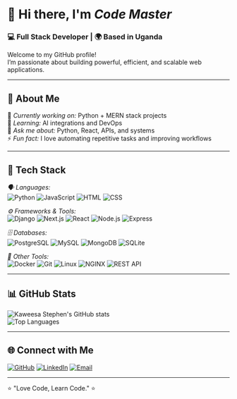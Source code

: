 # 👋 Hi there, I'm *Code Master*
### 💻 Full Stack Developer | 🌍 Based in Uganda

Welcome to my GitHub profile!  
I’m passionate about building powerful, efficient, and scalable web applications.

---

## 🚀 About Me

🎯 *Currently working on:* Python + MERN stack projects  
🧠 *Learning:* AI integrations and DevOps  
💬 *Ask me about:* Python, React, APIs, and systems  
⚡ *Fun fact:* I love automating repetitive tasks and improving workflows

---

## 🧠 Tech Stack

*🗣 Languages:*  
![Python](https://img.shields.io/badge/Python-3776AB?style=for-the-badge&logo=python&logoColor=white)
![JavaScript](https://img.shields.io/badge/JavaScript-F7DF1E?style=for-the-badge&logo=javascript&logoColor=black)
![HTML](https://img.shields.io/badge/HTML-E34F26?style=for-the-badge&logo=html5&logoColor=white)
![CSS](https://img.shields.io/badge/CSS-1572B6?style=for-the-badge&logo=css3&logoColor=white)

*⚙ Frameworks & Tools:*  
![Django](https://img.shields.io/badge/Django-092E20?style=for-the-badge&logo=django&logoColor=white)
![Next.js](https://img.shields.io/badge/Next.js-000000?style=for-the-badge&logo=nextdotjs&logoColor=white)
![React](https://img.shields.io/badge/React-61DAFB?style=for-the-badge&logo=react&logoColor=black)
![Node.js](https://img.shields.io/badge/Node.js-339933?style=for-the-badge&logo=node.js&logoColor=white)
![Express](https://img.shields.io/badge/Express.js-000000?style=for-the-badge&logo=express&logoColor=white)

*🗄 Databases:*  
![PostgreSQL](https://img.shields.io/badge/PostgreSQL-336791?style=for-the-badge&logo=postgresql&logoColor=white)
![MySQL](https://img.shields.io/badge/MySQL-005C84?style=for-the-badge&logo=mysql&logoColor=white)
![MongoDB](https://img.shields.io/badge/MongoDB-47A248?style=for-the-badge&logo=mongodb&logoColor=white)
![SQLite](https://img.shields.io/badge/SQLite-003B57?style=for-the-badge&logo=sqlite&logoColor=white)

*🧰 Other Tools:*  
![Docker](https://img.shields.io/badge/Docker-2496ED?style=for-the-badge&logo=docker&logoColor=white)
![Git](https://img.shields.io/badge/Git-F05032?style=for-the-badge&logo=git&logoColor=white)
![Linux](https://img.shields.io/badge/Linux-FCC624?style=for-the-badge&logo=linux&logoColor=black)
![NGINX](https://img.shields.io/badge/Nginx-009639?style=for-the-badge&logo=nginx&logoColor=white)
![REST API](https://img.shields.io/badge/REST%20API-02569B?style=for-the-badge&logo=api&logoColor=white)

---

## 📊 GitHub Stats

![Kaweesa Stephen's GitHub stats](https://github-readme-stats.vercel.app/api?username=kaweesastephen0&show_icons=true&theme=tokyonight)  
![Top Languages](https://github-readme-stats.vercel.app/api/top-langs/?username=kaweesastephen0&layout=compact&theme=tokyonight)

---

## 🌐 Connect with Me

[![GitHub](https://img.shields.io/badge/GitHub-000000?style=for-the-badge&logo=github&logoColor=white)](https://github.com/kaweesastephen0)
[![LinkedIn](https://img.shields.io/badge/LinkedIn-0077B5?style=for-the-badge&logo=linkedin&logoColor=white)](https://linkedin.com/in/kaweesa-stephen-01282b331)
[![Email](https://img.shields.io/badge/Email-D14836?style=for-the-badge&logo=gmail&logoColor=white)](mailto:kaweesastephen0@gmail.com)

---

⭐ "Love Code, Learn Code." ⭐

